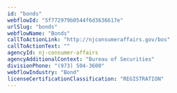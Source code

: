 ```yaml
---
id: "bonds"
webflowId: "5f772979b0544f6d3636617e"
urlSlug: "bonds"
webflowName: "Bonds"
callToActionLink: "http://njconsumeraffairs.gov/bos"
callToActionText: ""
agencyId: nj-consumer-affairs
agencyAdditionalContext: "Bureau of Securities"
divisionPhone: "(973) 504-3600"
webflowIndustry: "Bond"
licenseCertificationClassification: "REGISTRATION"
---
```

